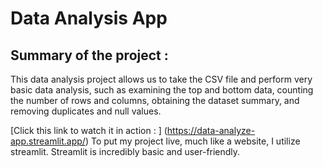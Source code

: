 # Data Analysis App
## Summary of the project : 
This data analysis project allows us to take the CSV file and perform very basic data analysis, such as examining the top and bottom data, counting the number of rows and columns, obtaining the dataset summary, and removing duplicates and null values. 

[Click this link to watch it in action : ] (https://data-analyze-app.streamlit.app/)
To put my project live, much like a website, I utilize streamlit. Streamlit is incredibly basic and user-friendly.
